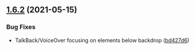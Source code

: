 ## [1.6.2](https://github.com/brunohkbx/react-native-material-backdrop-modal/compare/v1.6.1...v1.6.2) (2021-05-15)


### Bug Fixes

* TalkBack/VoiceOver focusing on elements below backdrop ([bd427d6](https://github.com/brunohkbx/react-native-material-backdrop-modal/commit/bd427d650d0da8e6883bd18fef873557c631920f))
